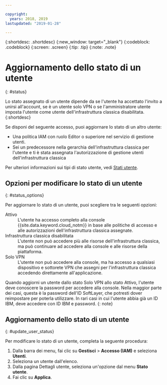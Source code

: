 ```yaml
---

copyright:
  years: 2018, 2019
lastupdated: "2019-01-28"

---
```



{:shortdesc: .shortdesc}
{:new_window: target="_blank"}
{:codeblock: .codeblock}
{:screen: .screen}
{:tip: .tip}
{:note: .note}

# Aggiornamento dello stato di un utente
{: #status}

Lo stato assegnato di un utente dipende da se l'utente ha accettato l'invito a unirsi all'account, se è un utente solo VPN o se l'amministratore utente imposta l'utente come utente dell'infrastruttura classica disabilitata.
{:shortdesc}

Se disponi del seguente accesso, puoi aggiornare lo stato di un altro utente:

  * Una politica IAM con ruolo Editor o superiore nel servizio di gestione utenti.
  * Sei un predecessore nella gerarchia dell'infrastruttura classica per l'utente e ti è stata assegnata l'autorizzazione di gestione utenti dell'infrastruttura classica

Per ulteriori informazioni sui tipi di stato utente, vedi [Stati utente](/docs/iam?topic=iam-user_status#user_status).

## Opzioni per modificare lo stato di un utente
{: #status_options}

Per aggiornare lo stato di un utente, puoi scegliere tra le seguenti opzioni:

<dl>
<dt>Attivo</dt>
<dd>L'utente ha accesso completo alla console {{site.data.keyword.cloud_notm}} in base alle politiche di accesso e alle autorizzazioni dell'infrastruttura classica assegnate.</dd>
<dt>Infrastruttura classica disabilitata</dt>
<dd>L'utente non può accedere più alle risorse dell'infrastruttura classica, ma può continuare ad accedere alla console e alle risorse della piattaforma.</dd>
<dt>Solo VPN</dt>
<dd>L'utente non può accedere alla console, ma ha accesso a qualsiasi dispositivo e sottorete VPN che assegni per l'infrastruttura classica accedendo direttamente all'applicazione.</dd>
</dl>

Quando aggiorni un utente dallo stato Solo VPN allo stato Attivo, l'utente deve conoscere la password per accedere alla console. Nella maggior parte dei casi, questa è la password dell'ID SoftLayer, che potresti dover reimpostare per poterla utilizzare. In rari casi in cui l'utente abbia già un ID IBM, deve accedere con ID IBM e password.
{: note}

## Aggiornamento dello stato di un utente
{: #update_user_status}

Per modificare lo stato di un utente, completa la seguente procedura:

1. Dalla barra dei menu, fai clic su **Gestisci** &gt; **Accesso (IAM)** e seleziona **Utenti**. 
2. Seleziona un utente dall'elenco.
3. Dalla pagina Dettagli utente, seleziona un'opzione dal menu **Stato utente**.  
4. Fai clic su **Applica**.


